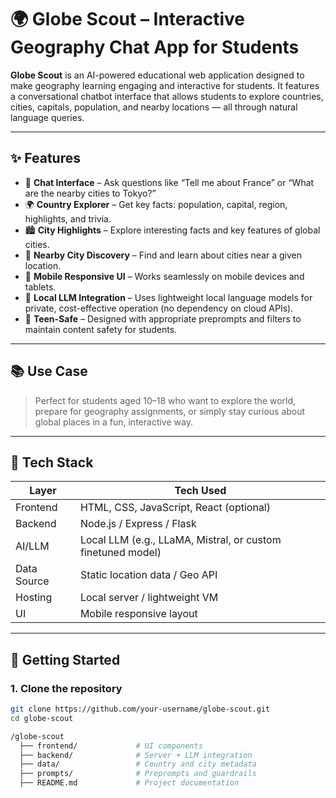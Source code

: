 # 🌍 Globe Scout – Interactive Geography Chat App for Students

**Globe Scout** is an AI-powered educational web application designed to make geography learning engaging and interactive for students. It features a conversational chatbot interface that allows students to explore countries, cities, capitals, population, and nearby locations — all through natural language queries.

---

## ✨ Features

- 💬 **Chat Interface** – Ask questions like “Tell me about France” or “What are the nearby cities to Tokyo?”
- 🌍 **Country Explorer** – Get key facts: population, capital, region, highlights, and trivia.
- 🏙️ **City Highlights** – Explore interesting facts and key features of global cities.
- 📍 **Nearby City Discovery** – Find and learn about cities near a given location.
- 📱 **Mobile Responsive UI** – Works seamlessly on mobile devices and tablets.
- 🔐 **Local LLM Integration** – Uses lightweight local language models for private, cost-effective operation (no dependency on cloud APIs).
- 🧒 **Teen-Safe** – Designed with appropriate preprompts and filters to maintain content safety for students.

---

## 📚 Use Case

> Perfect for students aged 10–18 who want to explore the world, prepare for geography assignments, or simply stay curious about global places in a fun, interactive way.

---

## 🧰 Tech Stack

| Layer        | Tech Used                         |
|--------------|----------------------------------|
| Frontend     | HTML, CSS, JavaScript, React (optional) |
| Backend      | Node.js / Express / Flask         |
| AI/LLM       | Local LLM (e.g., LLaMA, Mistral, or custom finetuned model) |
| Data Source  | Static location data / Geo API    |
| Hosting      | Local server / lightweight VM     |
| UI           | Mobile responsive layout          |

---

## 🚀 Getting Started

### 1. Clone the repository

```bash
git clone https://github.com/your-username/globe-scout.git
cd globe-scout

/globe-scout
  ├── frontend/             # UI components
  ├── backend/              # Server + LLM integration
  ├── data/                 # Country and city metadata
  ├── prompts/              # Preprompts and guardrails
  ├── README.md             # Project documentation
